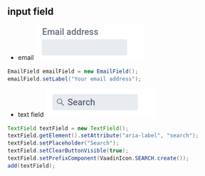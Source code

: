 ## input field

- email
![](images/email.png)
```java
EmailField emailField = new EmailField();
emailField.setLabel("Your email address");
```

- text field
![](images/searchbar.png)
```java
TextField textField = new TextField();
textField.getElement().setAttribute("aria-label", "search");
textField.setPlaceholder("Search");
textField.setClearButtonVisible(true);
textField.setPrefixComponent(VaadinIcon.SEARCH.create());
add(textField);
```
